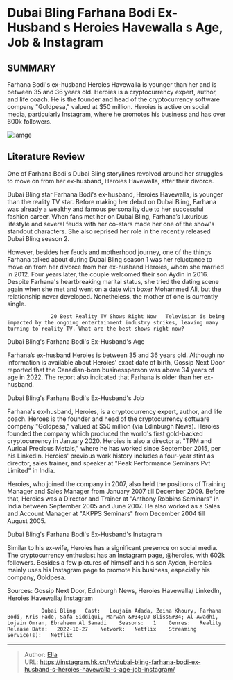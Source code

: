 # Dubai Bling Farhana Bodi Ex-Husband s Heroies Havewalla s Age, Job &amp; Instagram


## SUMMARY 



  Farhana Bodi&#39;s ex-husband Heroies Havewalla is younger than her and is between 35 and 36 years old.   Heroies is a cryptocurrency expert, author, and life coach. He is the founder and head of the cryptocurrency software company &#34;Goldpesa,&#34; valued at $50 million.   Heroies is active on social media, particularly Instagram, where he promotes his business and has over 600k followers.  

![iamge](https://static1.srcdn.com/wordpress/wp-content/uploads/2024/01/dubai-bling_-farhana-bodi-ex-husband-s-heroies-havewalla-s-age-job-instagram.jpg)

## Literature Review
One of Farhana Bodi&#39;s Dubai Bling storylines revolved around her struggles to move on from her ex-husband, Heroies Havewalla, after their divorce. 




Dubai Bling star Farhana Bodi&#39;s ex-husband, Heroies Havewalla, is younger than the reality TV star. Before making her debut on Dubai Bling, Farhana was already a wealthy and famous personality due to her successful fashion career. When fans met her on Dubai Bling, Farhana’s luxurious lifestyle and several feuds with her co-stars made her one of the show&#39;s standout characters. She also reprised her role in the recently released Dubai Bling season 2.




However, besides her feuds and motherhood journey, one of the things Farhana talked about during Dubai Bling season 1 was her reluctance to move on from her divorce from her ex-husband Heroies, whom she married in 2012. Four years later, the couple welcomed their son Aydin in 2016. Despite Farhana&#39;s heartbreaking marital status, she tried the dating scene again when she met and went on a date with boxer Mohammed Ali, but the relationship never developed. Nonetheless, the mother of one is currently single.

                  20 Best Reality TV Shows Right Now   Television is being impacted by the ongoing entertainment industry strikes, leaving many turning to reality TV. What are the best shows right now?    


 Dubai Bling&#39;s Farhana Bodi&#39;s Ex-Husband&#39;s Age 
          

Farhana’s ex-husband Heroies is between 35 and 36 years old. Although no information is available about Heroies’ exact date of birth, Gossip Next Door reported that the Canadian-born businessperson was above 34 years of age in 2022. The report also indicated that Farhana is older than her ex-husband.






 Dubai Bling&#39;s Farhana Bodi&#39;s Ex-Husband&#39;s Job 
         

Farhana&#39;s ex-husband, Heroies, is a cryptocurrency expert, author, and life coach. Heroes is the founder and head of the cryptocurrency software company &#34;Goldpesa,&#34; valued at $50 million (via Edinburgh News). Heroies founded the company which produced the world&#39;s first gold-backed cryptocurrency in January 2020. Heroies is also a director at &#34;TPM and Aurical Precious Metals,&#34; where he has worked since September 2015, per his LinkedIn. Heroies&#39; previous work history includes a four-year stint as director, sales trainer, and speaker at &#34;Peak Performance Seminars Pvt Limited&#34; in India.

Heroies, who joined the company in 2007, also held the positions of Training Manager and Sales Manager from January 2007 till December 2009. Before that, Heroies was a Director and Trainer at &#34;Anthony Robbins Seminars&#34; in India between September 2005 and June 2007. He also worked as a Sales and Account Manager at &#34;AKPPS Seminars&#34; from December 2004 till August 2005.






 Dubai Bling&#39;s Farhana Bodi&#39;s Ex-Husband&#39;s Instagram 

 

Similar to his ex-wife, Heroies has a significant presence on social media. The cryptocurrency enthusiast has an Instagram page, @heroies, with 602k followers. Besides a few pictures of himself and his son Ayden, Heroies mainly uses his Instagram page to promote his business, especially his company, Goldpesa.

Sources: Gossip Next Door, Edinburgh News, Heroies Havewalla/ LinkedIn, Heroies Havewalla/ Instagram

               Dubai Bling   Cast:   Loujain Adada, Zeina Khoury, Farhana Bodi, Kris Fade, Safa Siddiqui, Marwan &#34;DJ Bliss&#34; Al-Awadhi, Lojain Omran, Ebraheem Al Samadi    Seasons:   1    Genres:   Reality    Release Date:   2022-10-27    Network:   Netflix    Streaming Service(s):   Netflix      

---

> Author: [Ella](https://instagram.hk.cn/)  
> URL: https://instagram.hk.cn/tv/dubai-bling-farhana-bodi-ex-husband-s-heroies-havewalla-s-age-job-instagram/  

